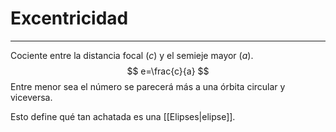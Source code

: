 # Excentricidad
***
Cociente entre la distancia focal ($c$) y el semieje mayor ($a$).
$$
e=\frac{c}{a}
$$
Entre menor sea el número se parecerá más a una órbita circular y viceversa. 

Esto define qué tan achatada es una [[Elipses|elipse]].



